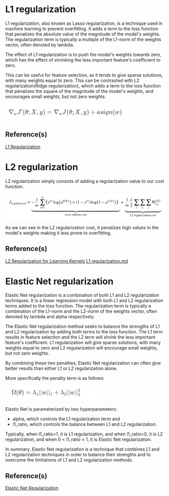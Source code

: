 # L1  regularization

L1 regularization, also known as Lasso regularization, is a technique used in machine learning to prevent overfitting.
It adds a term to the loss function that penalizes the absolute value of the magnitude of the model's weights.
The regularization term is typically a multiple of the L1-norm of the weights vector, often denoted by lambda.

The effect of L1 regularization is to push the model's weights towards zero, which has the effect of shrinking the less important feature's coefficient to zero.

This can be useful for feature selection, as it tends to give sparse solutions, with many weights equal to zero. This can be contrasted with L2 regularization(Ridge regularization),
which adds a term to the loss function that penalizes the square of the magnitude of the model's weights, and encourages small weights, but not zero weights.

![l1](docs/L1Cost.png)


## Reference(s)
[L1 Regularization](https://theaisummer.com/regularization/)


# L2 regularization

L2 regularization simply consists of adding a regularization value to our cost function.

![l2](docs/L2Cost.png)

As we can see in the L2 regularization cost, it penalizes high values in the model's weights making it less
prone to overfitting.

## Reference(s)
[L2 Regularization for Learning Kernels](https://arxiv.org/abs/1205.2653)
[L1 regularization.md](L1%20Regularization.md)


# Elastic Net regularization

Elastic Net regularization is a combination of both L1 and L2 regularization techniques.
It is a linear regression model with both L1 and L2 regularization terms added to the loss function.
The regularization term is typically a combination of the L1-norm and the L2-norm of the weights vector, often denoted by lambda and alpha respectively.

The Elastic Net regularization method seeks to balance the strengths of L1 and L2
regularization by adding both terms to the loss function. The L1 term results in feature selection and the L2
term will shrink the less important feature's coefficient. L1 regularization will give sparse solutions,
with many weights equal to zero and L2 regularization will encourage small weights, but not zero weights.

By combining these two penalties, Elastic Net regularization can often give better results than either L1 or L2 regularization alone.

More specifically the penalty term is as follows:

![elastic net](docs/ElasticNetCost.png)



Elastic Net is parameterized by two hyperparameters:

- alpha, which controls the L1 regularization term and
- l1_ratio, which controls the balance between L1 and L2 regularization.

Typically, when l1_ratio=1, it is L1 regularization, and when l1_ratio=0, it is L2 regularization, and when 0 < l1_ratio < 1, it is Elastic Net regularization.

In summary, Elastic Net regularization is a technique that combines L1 and L2 regularization techniques in order to balance their strengths and to overcome the limitations of L1 and L2 regularization methods.



## Reference(s)
[Elastic Net Regularization](https://theaisummer.com/regularization/)